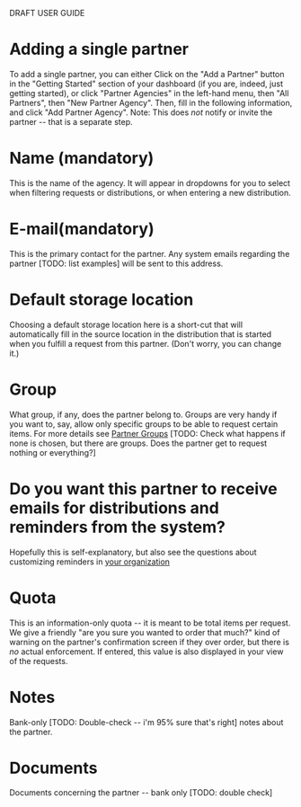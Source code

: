 DRAFT USER GUIDE
# Adding a single partner
To add a single partner,  you can either Click on the "Add a Partner" button in the "Getting Started" section of your dashboard (if you are, indeed, just getting started), or click "Partner Agencies" in the left-hand menu, then "All Partners", then "New Partner Agency".  Then, fill in the following information, and click "Add Partner Agency".  Note:  This does *not* notify or invite the partner -- that is a separate step.
# Name (mandatory)
This is the name of the agency.  It will appear in dropdowns for you to select when filtering requests or distributions, or when entering a new distribution.
# E-mail(mandatory)
This is the primary contact for the partner.  Any system emails regarding the partner [TODO: list examples] will be sent to this address.
# Default storage location
Choosing a default storage location here is a short-cut that will automatically fill in the source location in the distribution that is started when you fulfill a request from this partner.  (Don't worry, you can change it.)  
# Group
What group, if any, does the partner belong to.  Groups are very handy if you want to, say, allow only specific groups to be able to request certain items.  For more details see [Partner Groups](pm_partner_groups.md) 
[TODO:  Check what happens if none is chosen, but there are groups.  Does the partner get to request nothing or everything?]

# Do you want this partner to receive emails for distributions and reminders from the system?
Hopefully this is self-explanatory, but also see the questions about customizing reminders in [your organization](getting_started_customization.md) 

# Quota
This is an information-only quota -- it is meant to be total items per request. We give a friendly "are you sure you wanted to order that much?" kind of warning on the partner's confirmation screen if they over order, but there is *no* actual enforcement.  If entered, this value is also displayed in your view of the requests.

# Notes
Bank-only [TODO:  Double-check -- i'm 95% sure that's right] notes about the partner.

# Documents
Documents concerning the partner -- bank only [TODO:  double check] 
